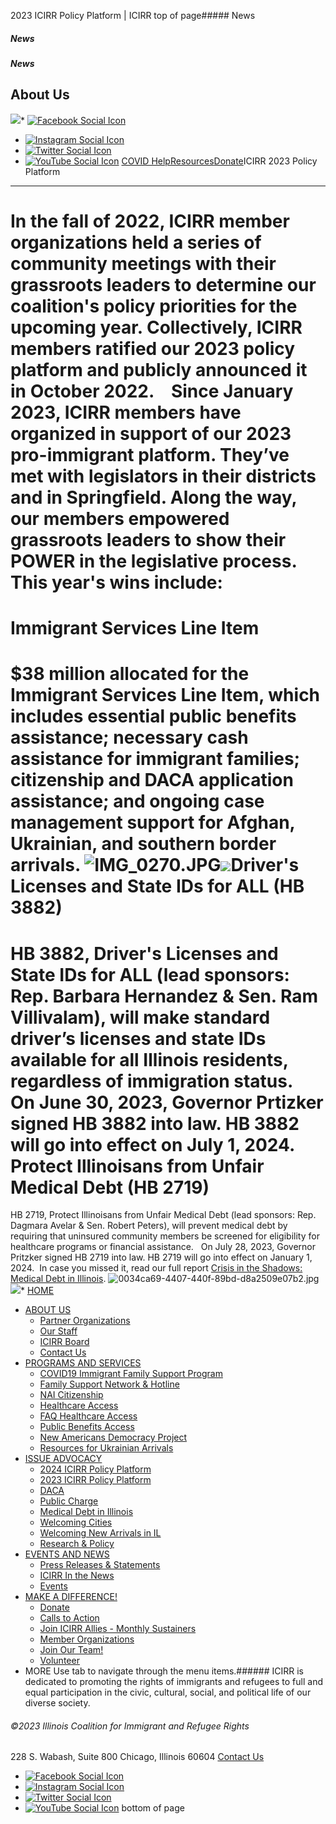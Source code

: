 
2023 ICIRR Policy Platform | ICIRR
top of page##### News
##### News
##### News
About Us
--------
[![](https://static.wixstatic.com/media/aec63a_8815cbc55c30492bb7f74e734e7d1815~mv2.png/v1/crop/x_0,y_2,w_600,h_131/fill/w_460,h_96,al_c,q_85,usm_0.66_1.00_0.01,enc_auto/aec63a_8815cbc55c30492bb7f74e734e7d1815~mv2.png)](https://www.icirr.org)* [![Facebook Social Icon]()](http://www.facebook.com/ICIRR)
* [![Instagram Social Icon]()](https://www.instagram.com/ICIRR_IL/)
* [![Twitter Social Icon]()](https://twitter.com/icirr?lang=en)
* [![YouTube Social  Icon]()](https://www.youtube.com/user/icirr)
[COVID Help](https://www.icirr.org/covid-19-resource-guide)[Resources](https://www.icirr.org/resources)[Donate](https://illinoiscoalitionforimmigrantandrefugeerights-bloom.kindful.com/?campaign=1242232)ICIRR 2023 Policy Platform
--------------------------
In the fall of 2022, ICIRR member organizations held a series of community meetings with their grassroots leaders to determine our coalition's policy priorities for the upcoming year. Collectively, ICIRR members ratified our 2023 policy platform and publicly announced it in October 2022. 
 
Since January 2023, ICIRR members have organized in support of our 2023 pro-immigrant platform. They’ve met with legislators in their districts and in Springfield. Along the way, our members empowered grassroots leaders to show their POWER in the legislative process.
This year's wins include:
=========================
Immigrant Services Line Item
============================
$38 million allocated for the Immigrant Services Line Item, which includes essential public benefits assistance; necessary cash assistance for immigrant families; citizenship and DACA application assistance; and ongoing case management support for Afghan, Ukrainian, and southern border arrivals.
![IMG_0270.JPG](https://static.wixstatic.com/media/f9e919_a296ecc02d284aea881d06fb9ea6fb72~mv2.jpg/v1/crop/x_149,y_0,w_5658,h_4000/fill/w_405,h_287,al_c,q_80,usm_0.66_1.00_0.01,enc_auto/IMG_0270_JPG.jpg)![](https://static.wixstatic.com/media/f9e919_33d2ba281a814f0d89895b693713f507~mv2.png/v1/crop/x_0,y_0,w_4032,h_2846/fill/w_407,h_287,al_c,q_85,usm_0.66_1.00_0.01,enc_auto/f9e919_33d2ba281a814f0d89895b693713f507~mv2.png)Driver's Licenses and State IDs for ALL (HB 3882)
=================================================
HB 3882, Driver's Licenses and State IDs for ALL (lead sponsors: Rep. Barbara Hernandez & Sen. Ram Villivalam), will make standard driver’s licenses and state IDs available for all Illinois residents, regardless of immigration status.
 
On June 30, 2023, Governor Prtizker signed HB 3882 into law. HB 3882 will go into effect on July 1, 2024.
Protect Illinoisans from Unfair Medical Deb﻿t (HB 2719)
=======================================================
HB 2719, Protect Illinoisans from Unfair Medical Debt (lead sponsors: Rep. Dagmara Avelar & Sen. Robert Peters), will prevent medical debt by requiring that uninsured community members be screened for eligibility for healthcare programs or financial assistance.
 
On July 28, 2023, Governor Pritzker signed HB 2719 into law. HB 2719 will go into effect on January 1, 2024.
​
In case you missed it, read our full report [Crisis in the Shadows: Medical Debt in Illinois](https://www.icirr.org/ilmedicaldebt).
![0034ca69-4407-440f-89bd-d8a2509e07b2.jpg](https://static.wixstatic.com/media/f9e919_89e7f95d823941a2b40b432202a97957~mv2.jpg/v1/fill/w_103,h_77,al_c,q_80,usm_0.66_1.00_0.01,blur_2,enc_auto/0034ca69-4407-440f-89bd-d8a2509e07b2.jpg)![](https://static.wixstatic.com/media/f9e919_f92154daf18e420d8d87c7747e3b749f~mv2.jpg/v1/fill/w_103,h_77,al_c,q_80,usm_0.66_1.00_0.01,blur_2,enc_auto/f9e919_f92154daf18e420d8d87c7747e3b749f~mv2.jpg)* [HOME](https://www.icirr.org)
* [ABOUT US](https://www.icirr.org/about)
	+ [Partner Organizations](https://www.icirr.org/partner-organizations)
	+ [Our Staff](https://www.icirr.org/our-staff)
	+ [ICIRR Board](https://www.icirr.org/icirr-board)
	+ [Contact Us](https://www.icirr.org/contact)
* [PROGRAMS AND SERVICES](https://www.icirr.org/programs-and-services)
	+ [COVID19 Immigrant Family Support Program](https://www.icirr.org/covidil)
	+ [Family Support Network & Hotline](https://www.icirr.org/fsn)
	+ [NAI Citizenship](https://www.icirr.org/nai)
	+ [Healthcare Access](https://www.icirr.org/healthcare-access)
	+ [FAQ Healthcare Access](https://www.icirr.org/healthcare-faq)
	+ [Public Benefits Access](https://www.icirr.org/public-benefits-access)
	+ [New Americans Democracy Project](https://www.icirr.org/new-americans-democracy-project)
	+ [Resources for Ukrainian Arrivals](https://www.icirr.org/ukrainian-arrivals)
* [ISSUE ADVOCACY](https://www.icirr.org/issue-advocacy)
	+ [2024 ICIRR Policy Platform](https://www.icirr.org/2024-platform)
	+ [2023 ICIRR Policy Platform](https://www.icirr.org/2023-platform)
	+ [DACA](https://www.icirr.org/daca)
	+ [Public Charge](https://www.icirr.org/publiccharge)
	+ [Medical Debt in Illinois](https://www.icirr.org/ilmedicaldebt)
	+ [Welcoming Cities](https://www.icirr.org/welcoming-cities)
	+ [Welcoming New Arrivals in IL](https://www.icirr.org/newarrivals)
	+ [Research & Policy](https://www.icirr.org/research-and-policy)
* [EVENTS AND NEWS](https://www.icirr.org/events-and-news-1)
	+ [Press Releases & Statements](https://www.icirr.org/press)
	+ [ICIRR In the News](https://www.icirr.org/news)
	+ [Events](https://www.icirr.org/event)
* [MAKE A DIFFERENCE!](https://www.icirr.org/make-a-difference)
	+ [Donate](https://illinoiscoalitionforimmigrantandrefugeerights-bloom.kindful.com/)
	+ [Calls to Action](https://www.icirr.org/calls-to-action)
	+ [Join ICIRR Allies - Monthly Sustainers](https://illinoiscoalitionforimmigrantandrefugeerights-bloom.kindful.com/?campaign=1258485)
	+ [Member Organizations](https://www.icirr.org/become-a-member-organization)
	+ [Join Our Team!](https://www.icirr.org/join-our-team)
	+ [Volunteer](https://www.icirr.org/volunteer)
* MORE
Use tab to navigate through the menu items.###### ICIRR is dedicated to promoting the rights of immigrants and refugees to full and equal participation in the civic, cultural, social, and political life of our diverse society.
###### ©2023 Illinois Coalition for Immigrant and Refugee Rights
228 S. Wabash, Suite 800
Chicago, Illinois 60604
[Contact Us](https://www.icirr.org/contact)
* [![Facebook Social Icon]()](http://www.facebook.com/ICIRR)
* [![Instagram Social Icon]()](https://www.instagram.com/ICIRR_IL/)
* [![Twitter Social Icon]()](https://twitter.com/icirr?lang=en)
* [![YouTube Social  Icon]()](https://www.youtube.com/user/icirr)
bottom of page
